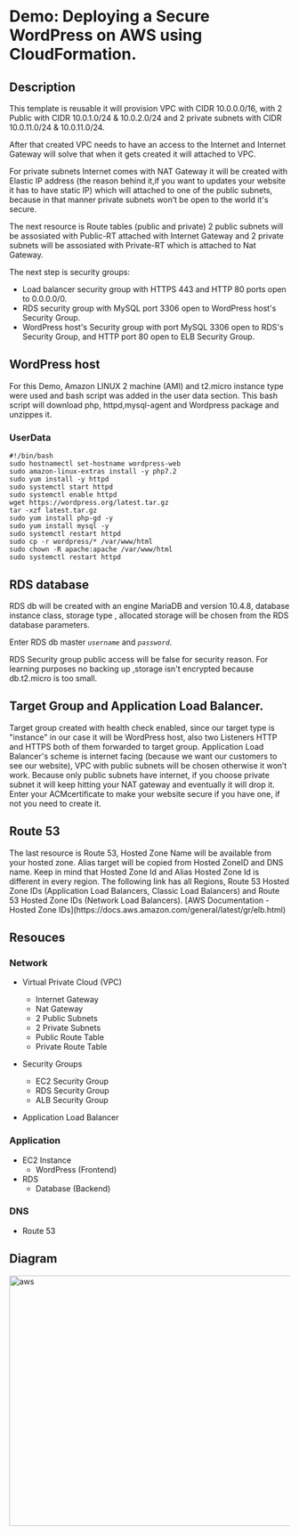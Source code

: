 # Demo: Deploying a Secure WordPress on AWS using CloudFormation.

## Description
<p>
This template is reusable it will provision VPC with CIDR 10.0.0.0/16, with  2 Public with CIDR 10.0.1.0/24 & 10.0.2.0/24 and 2 private subnets with CIDR 10.0.11.0/24 & 10.0.11.0/24.
</p> 
<p>
After that created VPC needs to have an access to the Internet and Internet Gateway will solve that when it gets created it will attached to VPC.
</p>  
<p>For private subnets Internet comes with NAT Gateway it will be created with Elastic IP address (the reason behind it,if you want to updates your website it has to have static IP) which will attached to one of the public subnets, because in that manner private subnets won’t be open to the world it's secure. 
</p>
<p>
The next resource is Route tables (public and private) 2 public subnets will be assosiated with  Public-RT attached with Internet Gateway and 2 private subnets will be assosiated with  Private-RT which is attached to Nat Gateway. 
</p>

The next step is security groups: 
  - Load balancer security group  with HTTPS 443 and HTTP 80 ports open to 0.0.0.0/0.
  - RDS security group with MySQL port 3306 open to WordPress host's Security Group. 
  - WordPress host's Security group with port MySQL 3306 open to RDS's Security Group, and HTTP port 80 open to ELB Security Group.

## WordPress host
<p>
For this Demo, Amazon LINUX 2 machine (AMI) and t2.micro instance type were used and bash script was added in the user data section. This bash script will download php, httpd,mysql-agent and Wordpress package and unzippes it.  
</p>

### UserData
```
#!/bin/bash
sudo hostnamectl set-hostname wordpress-web
sudo amazon-linux-extras install -y php7.2
sudo yum install -y httpd 
sudo systemctl start httpd
sudo systemctl enable httpd
wget https://wordpress.org/latest.tar.gz
tar -xzf latest.tar.gz
sudo yum install php-gd -y
sudo yum install mysql -y 
sudo systemctl restart httpd
sudo cp -r wordpress/* /var/www/html
sudo chown -R apache:apache /var/www/html
sudo systemctl restart httpd   
```

## RDS database    
<p>
RDS db will be created with an engine MariaDB and version 10.4.8, database instance class, storage type , allocated storage will be chosen from the RDS database parameters. 

Enter RDS db master _```username```_ and _```password```_.

RDS Security group public access will be false for security reason. For learning purposes no backing up ,storage isn't encrypted because db.t2.micro is too small.  
</p>

## Target Group and Application Load Balancer. 

<p>
Target group created with health check enabled, since our target type is "instance" in our case it will be WordPress host, also two Listeners HTTP and HTTPS both of them forwarded to target group. Application Load Balancer's scheme is internet facing (because we want our customers to see our website), VPC with public subnets  will be chosen otherwise it won’t work. Because only public subnets have internet, if you choose private subnet it will keep hitting your NAT gateway and eventually it will drop it. Enter your ACMcertificate to make your website secure if you have one, if not you need to create it. 
</p>

## Route 53
<p>
The last resource is Route 53, Hosted Zone Name will be available from your hosted zone. Alias target will be copied from  Hosted ZoneID and DNS name. Keep in mind that Hosted Zone Id and Alias Hosted Zone Id is different in every region. The following link has all Regions, Route 53 Hosted Zone IDs (Application Load Balancers, Classic Load Balancers) and Route 53 Hosted Zone IDs (Network Load Balancers).  
[AWS Documentation - Hosted Zone IDs](https://docs.aws.amazon.com/general/latest/gr/elb.html)
</p>

## Resouces

### Network

- Virtual Private Cloud (VPC)
  - Internet Gateway 
  - Nat Gateway
  - 2 Public Subnets
  - 2 Private Subnets 
  - Public Route Table
  - Private Route Table
 
- Security Groups
  - EC2 Security Group
  - RDS Security Group
  - ALB Security Group

- Application Load Balancer

### Application

- EC2 Instance
  - WordPress (Frontend)
- RDS
  - Database (Backend)

### DNS
- Route 53

## Diagram

<img src="aws_cfn_wordpress/aws_diagram.png" alt="aws" width="800" height="450">
